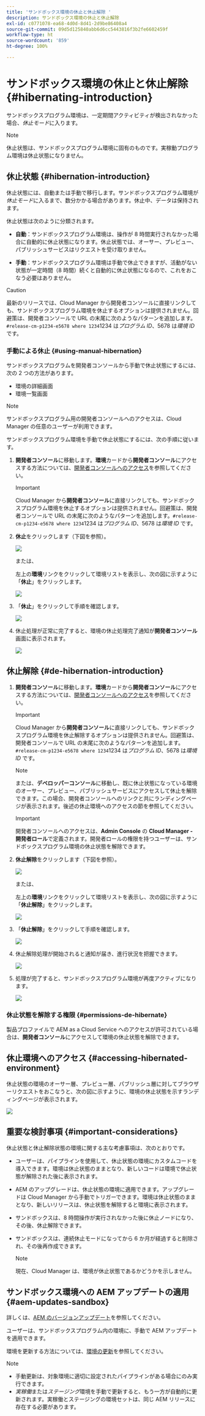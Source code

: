 ```yaml
---
title: 'サンドボックス環境の休止と休止解除 '
description: サンドボックス環境の休止と休止解除
exl-id: c0771078-ea68-4d0d-8d41-2d9be86408a4
source-git-commit: 09d5d125840abb6d6cc5443816f3b2fe6602459f
workflow-type: ht
source-wordcount: '859'
ht-degree: 100%

---
```


# サンドボックス環境の休止と休止解除 {#hibernating-introduction}

サンドボックスプログラム環境は、一定期間アクティビティが検出されなかった場合、*休止モード*&#x200B;に入ります。

>[!NOTE]
>休止状態は、サンドボックスプログラム環境に固有のものです。実稼動プログラム環境は休止状態になりません。

## 休止状態 {#hibernation-introduction}

休止状態には、自動または手動で移行します。サンドボックスプログラム環境が&#x200B;*休止モード*&#x200B;に入るまで、数分かかる場合があります。休止中、データは保持されます。

休止状態は次のように分類されます。

* **自動**：サンドボックスプログラム環境は、操作が 8 時間実行されなかった場合に自動的に休止状態になります。休止状態では、オーサー、プレビュー、パブリッシュサービスはリクエストを受け取りません。

* **手動**：サンドボックスプログラム環境は手動で休止できますが、活動がない状態が一定時間（8 時間）続くと自動的に休止状態になるので、これをおこなう必要はありません。

>[!CAUTION]
>最新のリリースでは、Cloud Manager から開発者コンソールに直接リンクしても、サンドボックスプログラム環境を休止するオプションは提供されません。回避策は、開発者コンソールで URL の末尾に次のようなパターンを追加します。`#release-cm-p1234-e5678 where 1234`1234 は&#x200B;*プログラム ID*、5678 は&#x200B;*環境 ID* です。

### 手動による休止 {#using-manual-hibernation}

サンドボックスプログラムを開発者コンソールから手動で休止状態にするには、次の 2 つの方法があります。

* 環境の詳細画面
* 環境一覧画面

>[!NOTE]
>サンドボックスプログラム用の開発者コンソールへのアクセスは、Cloud Manager の任意のユーザーが利用できます。

サンドボックスプログラム環境を手動で休止状態にするには、次の手順に従います。

1. **開発者コンソール**&#x200B;に移動します。**環境**&#x200B;カードから&#x200B;**開発者コンソール**&#x200B;にアクセスする方法については、[開発者コンソールへのアクセス](/help/implementing/cloud-manager/manage-environments.md#accessing-developer-console)を参照してください。
   >[!IMPORTANT]
   >Cloud Manager から&#x200B;**開発者コンソール**&#x200B;に直接リンクしても、サンドボックスプログラム環境を休止するオプションは提供されません。回避策は、開発者コンソールで URL の末尾に次のようなパターンを追加します。`#release-cm-p1234-e5678 where 1234`1234 は&#x200B;*プログラム ID*、5678 は&#x200B;*環境 ID* です。

1. **休止**&#x200B;をクリックします（下図を参照）。

   ![](assets/hibernate-1.png)

   または、

   左上の&#x200B;**環境**&#x200B;リンクをクリックして環境リストを表示し、次の図に示すように「**休止**」をクリックします。

   ![](assets/hibernate-1b.png)

1. 「**休止**」をクリックして手順を確認します。

   ![](assets/hibernate-2.png)

1. 休止処理が正常に完了すると、環境の休止処理完了通知が&#x200B;**開発者コンソール**&#x200B;画面に表示されます。

   ![](assets/hibernate-4.png)


## 休止解除 {#de-hibernation-introduction}

1. **開発者コンソール**&#x200B;に移動します。**環境**&#x200B;カードから&#x200B;**開発者コンソール**&#x200B;にアクセスする方法については、[開発者コンソールへのアクセス](/help/implementing/cloud-manager/manage-environments.md#accessing-developer-console)を参照してください。

   >[!IMPORTANT]
   >Cloud Manager から&#x200B;**開発者コンソール**&#x200B;に直接リンクしても、サンドボックスプログラム環境を休止解除するオプションは提供されません。回避策は、開発者コンソールで URL の末尾に次のようなパターンを追加します。`#release-cm-p1234-e5678 where 1234`1234 は&#x200B;*プログラム ID*、5678 は&#x200B;*環境 ID* です。

   >[!NOTE]
   >または、**デベロッパーコンソール**&#x200B;に移動し、既に休止状態になっている環境のオーサー、プレビュー、パブリッシュサービスにアクセスして休止を解除できます。この場合、開発者コンソールへのリンクと共にランディングページが表示されます。後述の休止環境へのアクセスの節を参照してください。

   >[!IMPORTANT]
   >開発者コンソールへのアクセスは、**Admin Console** の **Cloud Manager - 開発者ロール**&#x200B;で定義されます。開発者ロールの権限を持つユーザーは、サンドボックスプログラム環境の休止状態を解除できます。

1. **休止解除**&#x200B;をクリックします（下図を参照）。

   ![](assets/de-hibernation-img1.png)

   または、

   左上の&#x200B;**環境**&#x200B;リンクをクリックして環境リストを表示し、次の図に示すように「**休止解除**」をクリックします。

   ![](assets/de-hibernate-1b.png)


1. 「**休止解除**」をクリックして手順を確認します。

   ![](assets/de-hibernation-img2.png)

1. 休止解除処理が開始されると通知が届き、進行状況を把握できます。

   ![](assets/de-hibernation-img3.png)

1. 処理が完了すると、サンドボックスプログラム環境が再度アクティブになります。

   ![](assets/de-hibernation-img4.png)

### 休止状態を解除する権限 {#permissions-de-hibernate}

製品プロファイルで AEM as a Cloud Service へのアクセスが許可されている場合は、**開発者コンソール**&#x200B;にアクセスして環境の休止状態を解除できます。

## 休止環境へのアクセス {#accessing-hibernated-environment}

休止状態の環境のオーサー層、プレビュー層、パブリッシュ層に対してブラウザーリクエストをおこなうと、次の図に示すように、環境の休止状態を示すランディングページが表示されます。

![](assets/de-hibernation-img5.png)

## 重要な検討事項 {#important-considerations}

休止状態と休止解除状態の環境に関する主な考慮事項は、次のとおりです。

* ユーザーは、パイプラインを使用して、休止状態の環境にカスタムコードを導入できます。環境は休止状態のままとなり、新しいコードは環境で休止状態が解除された後に表示されます。

* AEM のアップグレードは、休止状態の環境に適用できます。アップグレードは Cloud Manager から手動でトリガーできます。環境は休止状態のままとなり、新しいリリースは、休止状態を解除すると環境に表示されます。

* サンドボックスは、8 時間操作が実行されなかった後に休止ノードになり、その後、休止解除できます。

* サンドボックスは、連続休止モードになってから 6 か月が経過すると削除され、その後再作成できます。

   >[!NOTE]
   >現在、Cloud Manager は、環境が休止状態であるかどうかを示しません。

## サンドボックス環境への AEM アップデートの適用 {#aem-updates-sandbox}

詳しくは、[AEM のバージョンアップデート](/help/implementing/deploying/aem-version-updates.md)を参照してください。

ユーザーは、サンドボックスプログラム内の環境に、手動で AEM アップデートを適用できます。

環境を更新する方法については、[環境の更新](/help/implementing/cloud-manager/manage-environments.md#updating-dev-environment)を参照してください。

>[!NOTE]
>* 手動更新は、対象環境に適切に設定されたパイプラインがある場合にのみ実行できます。
>* *実稼働*&#x200B;または&#x200B;*ステージング*&#x200B;環境を手動で更新すると、もう一方が自動的に更新されます。実稼働とステージングの環境セットは、同じ AEM リリースに存在する必要があります。

